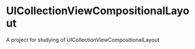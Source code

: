 # UICollectionViewCompositionalLayout
A project for studying of UICollectionViewCompositionalLayout
